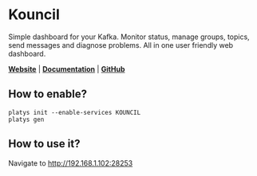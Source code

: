 # Kouncil

Simple dashboard for your Kafka. Monitor status, manage groups, topics, send messages and diagnose problems. All in one user friendly web dashboard. 

**[Website](https://kouncil.io/)** | **[Documentation](https://github.com/Consdata/kouncil)** | **[GitHub](https://github.com/Consdata/kouncil)**

## How to enable?

```
platys init --enable-services KOUNCIL
platys gen
```

## How to use it?

Navigate to <http://192.168.1.102:28253>